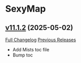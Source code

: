 # SexyMap

## [v11.1.2](https://github.com/funkydude/SexyMap/tree/v11.1.2) (2025-05-02)
[Full Changelog](https://github.com/funkydude/SexyMap/compare/v11.1.1...v11.1.2) [Previous Releases](https://github.com/funkydude/SexyMap/releases)

- Add Mists toc file  
- Bump toc  
